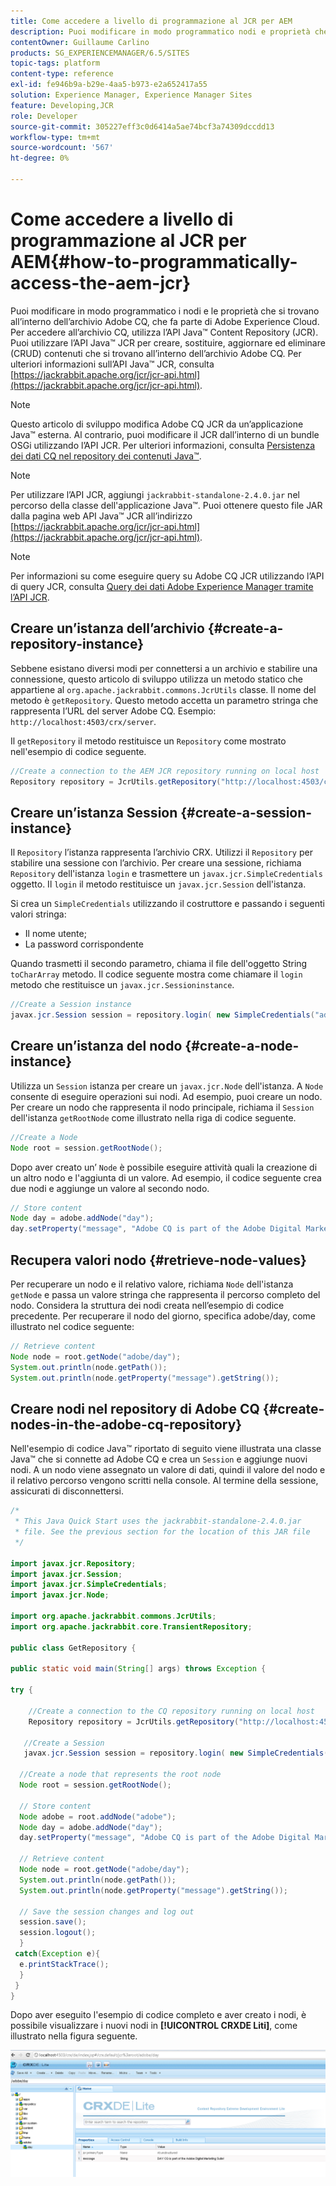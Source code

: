 ```yaml
---
title: Come accedere a livello di programmazione al JCR per AEM
description: Puoi modificare in modo programmatico nodi e proprietà che si trovano all’interno dell’archivio AEM, che fa parte di Adobe Experience Cloud
contentOwner: Guillaume Carlino
products: SG_EXPERIENCEMANAGER/6.5/SITES
topic-tags: platform
content-type: reference
exl-id: fe946b9a-b29e-4aa5-b973-e2a652417a55
solution: Experience Manager, Experience Manager Sites
feature: Developing,JCR
role: Developer
source-git-commit: 305227eff3c0d6414a5ae74bcf3a74309dccdd13
workflow-type: tm+mt
source-wordcount: '567'
ht-degree: 0%

---
```


# Come accedere a livello di programmazione al JCR per AEM{#how-to-programmatically-access-the-aem-jcr}

Puoi modificare in modo programmatico i nodi e le proprietà che si trovano all’interno dell’archivio Adobe CQ, che fa parte di Adobe Experience Cloud. Per accedere all’archivio CQ, utilizza l’API Java™ Content Repository (JCR). Puoi utilizzare l’API Java™ JCR per creare, sostituire, aggiornare ed eliminare (CRUD) contenuti che si trovano all’interno dell’archivio Adobe CQ. Per ulteriori informazioni sull’API Java™ JCR, consulta [https://jackrabbit.apache.org/jcr/jcr-api.html](https://jackrabbit.apache.org/jcr/jcr-api.html).

>[!NOTE]
>
>Questo articolo di sviluppo modifica Adobe CQ JCR da un’applicazione Java™ esterna. Al contrario, puoi modificare il JCR dall’interno di un bundle OSGi utilizzando l’API JCR. Per ulteriori informazioni, consulta [Persistenza dei dati CQ nel repository dei contenuti Java™](https://helpx.adobe.com/experience-manager/using/persisting-cq-data-java-content1.html).

>[!NOTE]
>
>Per utilizzare l’API JCR, aggiungi `jackrabbit-standalone-2.4.0.jar` nel percorso della classe dell&#39;applicazione Java™. Puoi ottenere questo file JAR dalla pagina web API Java™ JCR all’indirizzo [https://jackrabbit.apache.org/jcr/jcr-api.html](https://jackrabbit.apache.org/jcr/jcr-api.html).

>[!NOTE]
>
>Per informazioni su come eseguire query su Adobe CQ JCR utilizzando l’API di query JCR, consulta [Query dei dati Adobe Experience Manager tramite l’API JCR](https://helpx.adobe.com/experience-manager/using/querying-experience-manager-data-using1.html).

## Creare un’istanza dell’archivio {#create-a-repository-instance}

Sebbene esistano diversi modi per connettersi a un archivio e stabilire una connessione, questo articolo di sviluppo utilizza un metodo statico che appartiene al `org.apache.jackrabbit.commons.JcrUtils` classe. Il nome del metodo è `getRepository`. Questo metodo accetta un parametro stringa che rappresenta l’URL del server Adobe CQ. Esempio: `http://localhost:4503/crx/server`.

Il `getRepository` il metodo restituisce un `Repository` come mostrato nell&#39;esempio di codice seguente.

```java
//Create a connection to the AEM JCR repository running on local host
Repository repository = JcrUtils.getRepository("http://localhost:4503/crx/server");
```

## Creare un’istanza Session {#create-a-session-instance}

Il `Repository` l’istanza rappresenta l’archivio CRX. Utilizzi il `Repository` per stabilire una sessione con l’archivio. Per creare una sessione, richiama `Repository` dell&#39;istanza `login` e trasmettere un `javax.jcr.SimpleCredentials` oggetto. Il `login` il metodo restituisce un `javax.jcr.Session` dell&#39;istanza.

Si crea un `SimpleCredentials` utilizzando il costruttore e passando i seguenti valori stringa:

* Il nome utente;
* La password corrispondente

Quando trasmetti il secondo parametro, chiama il file dell&#39;oggetto String `toCharArray` metodo. Il codice seguente mostra come chiamare il `login` metodo che restituisce un `javax.jcr.Sessioninstance`.

```java
//Create a Session instance
javax.jcr.Session session = repository.login( new SimpleCredentials("admin", "admin".toCharArray()));
```

## Creare un’istanza del nodo {#create-a-node-instance}

Utilizza un `Session` istanza per creare un `javax.jcr.Node` dell&#39;istanza. A `Node` consente di eseguire operazioni sui nodi. Ad esempio, puoi creare un nodo. Per creare un nodo che rappresenta il nodo principale, richiama il `Session` dell&#39;istanza `getRootNode` come illustrato nella riga di codice seguente.

```java
//Create a Node
Node root = session.getRootNode();
```

Dopo aver creato un’ `Node` è possibile eseguire attività quali la creazione di un altro nodo e l&#39;aggiunta di un valore. Ad esempio, il codice seguente crea due nodi e aggiunge un valore al secondo nodo.

```java
// Store content
Node day = adobe.addNode("day");
day.setProperty("message", "Adobe CQ is part of the Adobe Digital Marketing Suite!");
```

## Recupera valori nodo {#retrieve-node-values}

Per recuperare un nodo e il relativo valore, richiama `Node` dell&#39;istanza `getNode` e passa un valore stringa che rappresenta il percorso completo del nodo. Considera la struttura dei nodi creata nell’esempio di codice precedente. Per recuperare il nodo del giorno, specifica adobe/day, come illustrato nel codice seguente:

```java
// Retrieve content
Node node = root.getNode("adobe/day");
System.out.println(node.getPath());
System.out.println(node.getProperty("message").getString());
```

## Creare nodi nel repository di Adobe CQ {#create-nodes-in-the-adobe-cq-repository}

Nell&#39;esempio di codice Java™ riportato di seguito viene illustrata una classe Java™ che si connette ad Adobe CQ e crea un `Session` e aggiunge nuovi nodi. A un nodo viene assegnato un valore di dati, quindi il valore del nodo e il relativo percorso vengono scritti nella console. Al termine della sessione, assicurati di disconnettersi.

```java
/*
 * This Java Quick Start uses the jackrabbit-standalone-2.4.0.jar
 * file. See the previous section for the location of this JAR file
 */

import javax.jcr.Repository;
import javax.jcr.Session;
import javax.jcr.SimpleCredentials;
import javax.jcr.Node;

import org.apache.jackrabbit.commons.JcrUtils;
import org.apache.jackrabbit.core.TransientRepository;

public class GetRepository {

public static void main(String[] args) throws Exception {

try {

    //Create a connection to the CQ repository running on local host
    Repository repository = JcrUtils.getRepository("http://localhost:4503/crx/server");

   //Create a Session
   javax.jcr.Session session = repository.login( new SimpleCredentials("admin", "admin".toCharArray()));

  //Create a node that represents the root node
  Node root = session.getRootNode();

  // Store content
  Node adobe = root.addNode("adobe");
  Node day = adobe.addNode("day");
  day.setProperty("message", "Adobe CQ is part of the Adobe Digital Marketing Suite!");

  // Retrieve content
  Node node = root.getNode("adobe/day");
  System.out.println(node.getPath());
  System.out.println(node.getProperty("message").getString());

  // Save the session changes and log out
  session.save();
  session.logout();
  }
 catch(Exception e){
  e.printStackTrace();
  }
 }
}
```

Dopo aver eseguito l&#39;esempio di codice completo e aver creato i nodi, è possibile visualizzare i nuovi nodi in **[!UICONTROL CRXDE Liti]**, come illustrato nella figura seguente.

![chlimage_1-68](assets/chlimage_1-68a.png)
